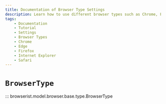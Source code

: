 ```yaml
---
title: Documentation of Browser Type Settings
description: Learn how to use different browser types such as Chrome, Firefox, Edge, etc. with Browserist to automate your web scraping or perform browser compatibility testing.
tags:
    - Documentation
    - Tutorial
    - Settings
    - Browser Types
    - Chrome
    - Edge
    - Firefox
    - Internet Explorer
    - Safari
---
```


# `BrowserType`

::: browserist.model.browser.base.type.BrowserType
